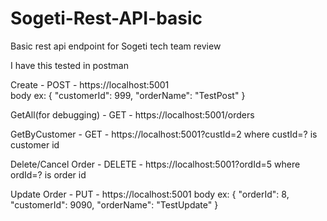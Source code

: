 # Sogeti-Rest-API-basic
Basic rest api endpoint for Sogeti tech team review


I have this tested in postman

  Create - POST - https://localhost:5001    
    body ex:      {
                      "customerId": 999,
                      "orderName": "TestPost"
                  }
  
  GetAll(for debugging) - GET - https://localhost:5001/orders
  
  GetByCustomer - GET - https://localhost:5001?custId=2     where custId=? is customer id
  
  Delete/Cancel Order - DELETE - https://localhost:5001?ordId=5   where ordId=? is order id
  
  Update Order - PUT - https://localhost:5001 
      body ex:    {
                      "orderId": 8,
                      "customerId": 9090,
                      "orderName": "TestUpdate"
                  }
  
